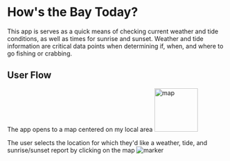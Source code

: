 # How's the Bay Today?

This app is serves as a quick means of checking current weather and tide conditions, as well as times for sunrise and sunset.
Weather and tide information are critical data points when determining if, when, and where to go fishing or crabbing.  


## User Flow

The app opens to a map centered on my local area
<img src="https://github.com/mwilliams62/hows-the-bay-today/blob/master/images/main-page.png" alt="map" height="100" width="100">

The user selects the location for which they'd like a weather, tide, and sunrise/sunset report by clicking on the map
<img src="https://github.com/mwilliams62/hows-the-bay-today/blob/master/images/marker.png" alt="marker">
